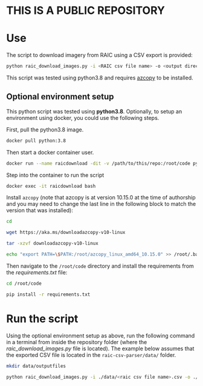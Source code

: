 # THIS IS A PUBLIC REPOSITORY

# Use

The script to download imagery from RAIC using a CSV export is provided:

```sh
python raic_download_images.py -i <RAIC csv file name> -o <output directory>
```

This script was tested using python3.8 and requires [azcopy](https://docs.microsoft.com/en-us/azure/storage/common/storage-use-azcopy-v10) to be installed.

## Optional environment setup

This python script was tested using __python3.8__. Optionally, to setup an environment using docker, you could use the following steps.

First, pull the python3.8 image.

```sh
docker pull python:3.8
```

Then start a docker container user.

```sh
docker run --name raicdownload -dit -v /path/to/this/repo:/root/code python:3.8
```

Step into the container to run the script

```sh
docker exec -it raicdownload bash
```

Install `azcopy` (note that azcopy is at version 10.15.0 at the time of authorship and you may need to change the last line in the following block to match the version that was installed):

```sh
cd

wget https://aka.ms/downloadazcopy-v10-linux

tar -xzvf downloadazcopy-v10-linux

echo "export PATH=\$PATH:/root/azcopy_linux_amd64_10.15.0" >> /root/.bashrc
```

Then navigate to the `/root/code` directory and install the requirements from the _requirements.txt_ file:

```sh
cd /root/code

pip install -r requirements.txt
```

# Run the script

Using the optional environment setup as above, run the following command in a terminal from inside the repository folder (where the _raic\_download\_images.py_ file is located). The example below assumes that the exported CSV file is located in the `raic-csv-parser/data/` folder.

```sh
mkdir data/outputfiles

python raic_download_images.py -i ./data/<raic csv file name>.csv -o ./data/outputfiles/
```

